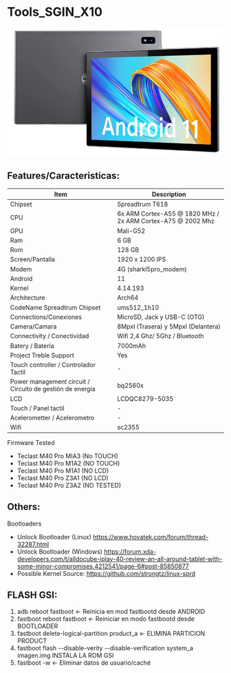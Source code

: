 # Tools_SGIN_X10

![X10 foto](https://github.com/SamuEDL/Tools_SGIN_X10/blob/main/Sgin_X10.JPG?raw=true)


## Features/Caracteristicas:
| Item                      | Description |
|---------------------------|-------------|
| Chipset         | Spreadtrum T618   |
| CPU             | 6x ARM Cortex-A55 @ 1820 MHz / 2x ARM Cortex-A75 @ 2002 Mhz   |
| GPU                    | Mali-G52  |
| Ram   | 6 GB |
| Rom      | 128 GB |
| Screen/Pantalla   | 1920 x 1200 IPS |
| Modem  | 4G (sharkl5pro_modem) |
| Android                    | 11  |
| Kernel                    | 4.14.193 |
| Architecture                    |  Arch64  |
| CodeName Spreadtrum Chipset | ums512_1h10 |
| Connections/Conexiones  | MicroSD, Jack y USB-C (OTG) |
| Camera/Camara        | 8Mpxl (Trasera) y 5Mpxl (Delantera) |
| Connectivity / Conectividad  | Wifi 2,4 Ghz/ 5Ghz / Bluetooth|
| Batery / Batería                  | 7000mAh  |
| Project Treble Support       |  Yes |
| Touch controller  / Controlador Tactil     |  - |
| Power management circuit / Circuito de gestión de energía | bq2560x |
| LCD                  | LCDQC8279-5035  |
| Touch / Panel tactil                   | -  |
| Acelerometter  / Acelerometro             | -  |
| Wifi             | sc2355  |

Firmware Tested
- Teclast M40 Pro MIA3 (No TOUCH)
- Teclast M40 Pro M1A2 (NO TOUCH)
- Teclast M40 Pro M1A1 (NO LCD)
- Teclast M40 Pro Z3A1 (NO LCD)
- Teclast M40 Pro Z3A2 (NO TESTED)


## Others:

Bootloaders
- Unlock Bootloader (Linux) https://www.hovatek.com/forum/thread-32287.html
- Unlock Bootloader (Windows) https://forum.xda-developers.com/t/alldocube-iplay-40-review-an-all-around-tablet-with-some-minor-compromises.4212541/page-6#post-85850877
- Possible Kernel Source: https://github.com/strongtz/linux-sprd


## FLASH GSI: 

1. adb reboot fastboot <- Reinicia en mod fastbootd desde ANDROID
2. fastboot reboot fastboot <- Reiniciar en modo fastbootd desde BOOTLOADER
3. fastboot delete-logical-partition product_a <- ELIMINA PARTICION PRODUCT
4. fastboot flash --disable-verity --disable-verification system_a imagen.img INSTALA LA ROM GSI
5. fastboot -w <- Eliminar datos de usuario/caché 
